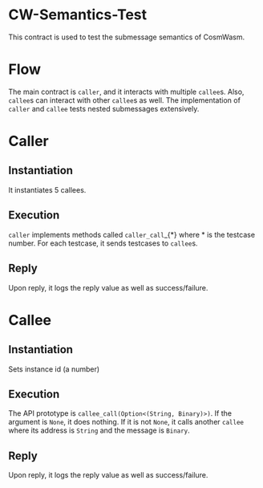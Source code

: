 # CW-Semantics-Test
This contract is used to test the submessage semantics of CosmWasm.

# Flow
The main contract is `caller`, and it interacts with multiple `callee`s. Also, `callee`s can interact with other `callee`s as well. The implementation of `caller` and `callee` tests nested submessages extensively.

# Caller
## Instantiation
It instantiates 5 callees.

## Execution
`caller` implements methods called `caller_call`_{*} where * is the testcase number. For each testcase, it sends testcases to `callee`s.

## Reply
Upon reply, it logs the reply value as well as success/failure.

# Callee
## Instantiation
Sets instance id (a number)

## Execution
The API prototype is `callee_call(Option<(String, Binary)>)`. If the argument is `None`, it does nothing. If it is not `None`, it calls another `callee` where its address is `String` and the message is `Binary`.

## Reply
Upon reply, it logs the reply value as well as success/failure.